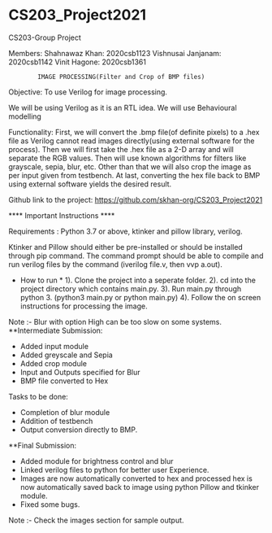 # CS203_Project2021
CS203-Group Project

Members:
Shahnawaz Khan: 2020csb1123
Vishnusai Janjanam: 2020csb1142
Vinit Hagone: 2020csb1361


			IMAGE PROCESSING(Filter and Crop of BMP files)
Objective: To use Verilog for image processing.

We will be using Verilog as it is an RTL idea. We will use Behavioural modelling

Functionality:
First, we will convert the .bmp file(of definite pixels) to a .hex file as Verilog cannot read images directly(using external software for the process). Then we will first take the .hex file as a 2-D array and will separate the RGB values. Then will use known algorithms for filters like grayscale, sepia, blur, etc. Other than that we will also crop the image as per input given from testbench. At last, converting the hex file back to BMP using external software yields the desired result.


Github link to the project: https://github.com/skhan-org/CS203_Project2021

**** Important Instructions ****

Requirements : Python 3.7 or above, ktinker and pillow library, verilog.

Ktinker and Pillow should either be pre-installed or should be installed through pip command.
The command prompt should be able to compile and run verilog files by the command (iverilog file.v, then vvp a.out).

* How to run *
1). Clone the project into a seperate folder.
2). cd into the project directory which contains main.py.
3). Run main.py through python 3. (python3 main.py or python main.py)
4). Follow the on screen instructions for processing the image.

Note :- Blur with option High can be too slow on some systems.
**Intermediate Submission:

* Added input module
* Added greyscale and Sepia
* Added crop module
* Input and Outputs specified for Blur
* BMP file converted to Hex

Tasks to be done:
* Completion of blur module
* Addition of testbench
* Output conversion directly to BMP.

**Final Submission:
* Added module for brightness control and blur
* Linked verilog files to python for better user Experience.
* Images are now automatically converted to hex and processed hex is now automatically saved back to image using python Pillow and tkinker module.
* Fixed some bugs.

Note :- Check the images section for sample output.
